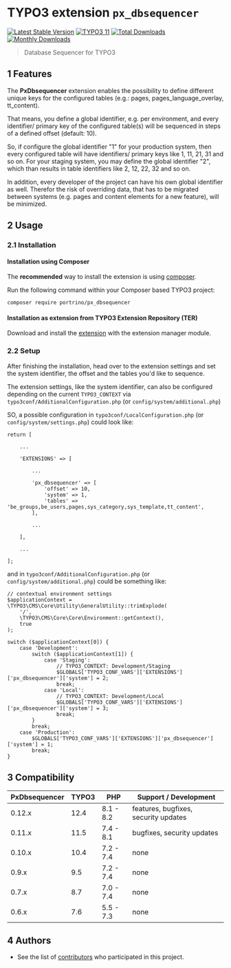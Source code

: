 # TYPO3 extension `px_dbsequencer`

[![Latest Stable Version](https://poser.pugx.org/portrino/px_dbsequencer/v/stable)](https://packagist.org/packages/portrino/px_dbsequencer)
[![TYPO3 11](https://img.shields.io/badge/TYPO3-11-orange.svg)](https://get.typo3.org/version/11)
[![Total Downloads](https://poser.pugx.org/portrino/px_dbsequencer/downloads)](https://packagist.org/packages/portrino/px_dbsequencer)
[![Monthly Downloads](https://poser.pugx.org/portrino/px_dbsequencer/d/monthly)](https://packagist.org/packages/portrino/px_dbsequencer)

> Database Sequencer for TYPO3

## 1 Features

The **PxDbsequencer** extension enables the possibility to define different unique keys for the configured tables 
(e.g.: pages, pages_language_overlay, tt_content).

That means, you define a global identifier, e.g. per environment, and every identifier/ primary key of the configured 
table(s) will be sequenced in steps of a defined offset (default: 10). 

So, if configure the global identifier "1" for your production system, then every configured table will have 
identifiers/ primary keys like 1, 11, 21, 31 and so on. For your staging system, you may define the global identifier 
"2", which than results in table identifiers like 2, 12, 22, 32 and so on.

In addition, every developer of the project can have his own global identifier as well. Therefor the risk of overriding 
data, that has to be migrated between systems (e.g. pages and content elements for a new feature), will be minimized.

## 2 Usage

### 2.1 Installation

#### Installation using Composer

The **recommended** way to install the extension is using [composer](https://getcomposer.org/).

Run the following command within your Composer based TYPO3 project:

```
composer require portrino/px_dbsequencer
```

#### Installation as extension from TYPO3 Extension Repository (TER)

Download and install the [extension](https://extensions.typo3.org/extension/px_dbsequencer) with the extension manager 
module.

### 2.2 Setup

After finishing the installation, head over to the extension settings and set the system identifier, the offset and the
tables you'd like to sequence.

The extension settings, like the system identifier, can also be configured depending on the current `TYPO3_CONTEXT` via 
`typo3conf/AdditionalConfiguration.php` (or `config/system/additional.php`)

SO, a possible configuration in `typo3conf/LocalConfiguration.php` (or `config/system/settings.php`) could look like:

```
return [

    ...
    
    'EXTENSIONS' => [
    
        ...
        
        'px_dbsequencer' => [
            'offset' => 10,
            'system' => 1,
            'tables' => 'be_groups,be_users,pages,sys_category,sys_template,tt_content',
        ],
        
        ...
        
    ],
    
    ...
    
];
```

and in `typo3conf/AdditionalConfiguration.php` (or `config/system/additional.php`) could be something like:

```
// contextual environment settings
$applicationContext = \TYPO3\CMS\Core\Utility\GeneralUtility::trimExplode(
    '/',
    \TYPO3\CMS\Core\Core\Environment::getContext(),
    true
);

switch ($applicationContext[0]) {
    case 'Development':
        switch ($applicationContext[1]) {
            case 'Staging':
                // TYPO3_CONTEXT: Development/Staging
                $GLOBALS['TYPO3_CONF_VARS']['EXTENSIONS']['px_dbsequencer']['system'] = 2;
                break;
            case 'Local':
                // TYPO3_CONTEXT: Development/Local
                $GLOBALS['TYPO3_CONF_VARS']['EXTENSIONS']['px_dbsequencer']['system'] = 3;
                break;
        }
        break;
    case 'Production':
        $GLOBALS['TYPO3_CONF_VARS']['EXTENSIONS']['px_dbsequencer']['system'] = 1;
        break;
}
```

## 3 Compatibility

| PxDbsequencer | TYPO3 | PHP       | Support / Development                |
|---------------|-------|-----------|--------------------------------------|
| 0.12.x        | 12.4  | 8.1 - 8.2 | features, bugfixes, security updates | 
| 0.11.x        | 11.5  | 7.4 - 8.1 | bugfixes, security updates           |
| 0.10.x        | 10.4  | 7.2 - 7.4 | none                                 |
| 0.9.x         | 9.5   | 7.2 - 7.4 | none                                 |
| 0.7.x         | 8.7   | 7.0 - 7.4 | none                                 |
| 0.6.x         | 7.6   | 5.5 - 7.3 | none                                 |

## 4 Authors

* See the list of [contributors](https://github.com/portrino/px_dbsequencer/graphs/contributors) who participated in this project.
